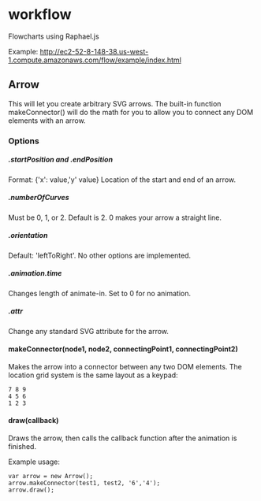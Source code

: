 # workflow
Flowcharts using Raphael.js

Example: http://ec2-52-8-148-38.us-west-1.compute.amazonaws.com/flow/example/index.html

## Arrow

This will let you create arbitrary SVG arrows.  The built-in function makeConnector() will do the math for you to allow you to connect any DOM elements with an arrow.

### Options

##### .startPosition and .endPosition
Format: {'x': value,'y' value}
Location of the start and end of an arrow.

##### .numberOfCurves
Must be 0, 1, or 2.  Default is 2.  0 makes your arrow a straight line.

##### .orientation
Default: 'leftToRight'.  No other options are implemented.

##### .animation.time
Changes length of animate-in.  Set to 0 for no animation.

##### .attr
Change any standard SVG attribute for the arrow.

#### makeConnector(node1, node2, connectingPoint1, connectingPoint2)
Makes the arrow into a connector between any two DOM elements.
The location grid system is the same layout as a keypad:
```
7 8 9
4 5 6
1 2 3
```
#### draw(callback)
Draws the arrow, then calls the callback function after the animation is finished.

Example usage:
```
var arrow = new Arrow();
arrow.makeConnector(test1, test2, '6','4');
arrow.draw();
```

